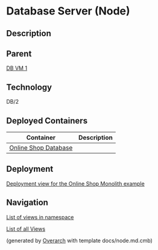 
# Database Server (Node)
## Description


## Parent
[DB VM 1](../../../../software-development/architecture/example/monolith/db-vm1.md)

## Technology
DB/2
## Deployed Containers
| Container | Description |
|---|---|
| [Online Shop Database](../../../../software-development/architecture/example/monolith/online-shop-db.md)|  |


## Deployment
[Deployment view for the Online Shop Monolith example](../../../../software-development/architecture/example/monolith/deployment-view.md)


## Navigation
[List of views in namespace](./views-in-namespace.md)

[List of all Views](../../../../views.md)


(generated by [Overarch](https://github.com/soulspace-org/overarch) with template docs/node.md.cmb)
